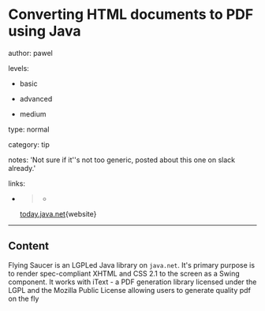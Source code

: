 # Converting HTML documents to PDF using Java
author: pawel

levels:

  - basic

  - advanced

  - medium

type: normal

category: tip

notes: 'Not sure if it''s not too generic, posted about this one on slack already.'

links:

  - >-
    [today.java.net](https://today.java.net/pub/a/today/2007/06/26/generating-pdfs-with-flying-saucer-and-itext.html){website}

---
## Content

Flying Saucer is an LGPLed Java library on `java.net`. It's primary purpose is to render spec-compliant XHTML and CSS 2.1 to the screen as a Swing component. It works with iText - a PDF generation library licensed under the LGPL and the Mozilla Public License allowing users to generate quality pdf on the fly